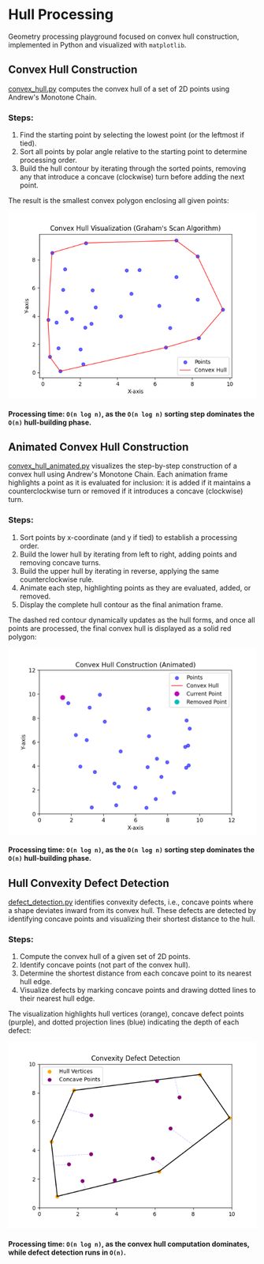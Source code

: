 ﻿# Hull Processing

Geometry processing playground focused on convex hull construction, implemented in Python and visualized with `matplotlib`.

## Convex Hull Construction

[convex_hull.py](/convex_hull.py) computes the convex hull of a set of 2D points using Andrew's Monotone Chain.

### Steps:

1. Find the starting point by selecting the lowest point (or the leftmost if tied).
2. Sort all points by polar angle relative to the starting point to determine processing order.
3. Build the hull contour by iterating through the sorted points, removing any that introduce a concave (clockwise) turn before adding the next point.

The result is the smallest convex polygon enclosing all given points:

<p align="center">
  <img src="assets/grahams_scan.png" alt="Convex Hull" width="550">
</p>

#### Processing time: `O(n log n)`, as the `O(n log n)` sorting step dominates the `O(n)` hull-building phase.

## Animated Convex Hull Construction

[convex_hull_animated.py](/convex_hull_animated.py) visualizes the step-by-step construction of a convex hull using Andrew's Monotone Chain. Each animation frame highlights a point as it is evaluated for inclusion: it is added if it maintains a counterclockwise turn or removed if it introduces a concave (clockwise) turn.

### Steps:
1. Sort points by x-coordinate (and y if tied) to establish a processing order.
2. Build the lower hull by iterating from left to right, adding points and removing concave turns.
3. Build the upper hull by iterating in reverse, applying the same counterclockwise rule.
4. Animate each step, highlighting points as they are evaluated, added, or removed.
5. Display the complete hull contour as the final animation frame.

The dashed red contour dynamically updates as the hull forms, and once all points are processed, the final convex hull is displayed as a solid red polygon:

<p align="center">
  <img src="assets/convex_hull_animation.gif" alt="Animated Convex Hull Construction" width="550">
</p>

#### Processing time: `O(n log n)`, as the `O(n log n)` sorting step dominates the `O(n)` hull-building phase.

## Hull Convexity Defect Detection

[defect_detection.py](/defect_detection.py) identifies convexity defects, i.e., concave points where a shape deviates inward from its convex hull. These defects are detected by identifying concave points and visualizing their shortest distance to the hull.

### Steps:

1. Compute the convex hull of a given set of 2D points.
2. Identify concave points (not part of the convex hull).
3. Determine the shortest distance from each concave point to its nearest hull edge.
4. Visualize defects by marking concave points and drawing dotted lines to their nearest hull edge.

The visualization highlights hull vertices (orange), concave defect points (purple), and dotted projection lines (blue) indicating the depth of each defect:

<p align="center"> 
    <img src="assets/convexity_defect.png" alt="Convexity Defect Detection" width="550"> 
</p>

#### Processing time: `O(n log n)`, as the convex hull computation dominates, while defect detection runs in `O(n)`.
